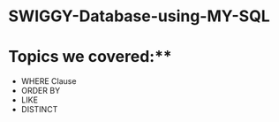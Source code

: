 # SWIGGY-Database-using-MY-SQL

# Topics we covered:**

- WHERE Clause
- ORDER BY
- LIKE
- DISTINCT

